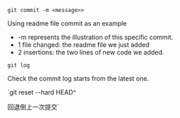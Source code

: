 `git commit -m <message>>`


Using readme file commit as an example
* -m represents the illustration of this specific commit.
* 1 file changed: the readme file we just added
* 2 insertions: the two lines of new code we added. 

`git log`

Check the commit log starts from the latest one.

`git reset --hard HEAD^

回退倒上一次提交`